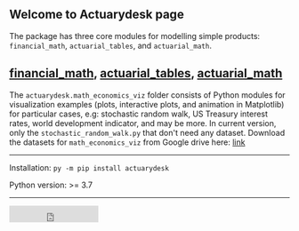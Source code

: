 ## Welcome to Actuarydesk page 

The package has three core modules for modelling simple products: `financial_math`, `actuarial_tables`, and `actuarial_math`.

## <a href="https://anbarief.github.io/actuarydesk/financial_math">financial_math</a>, <a href="https://anbarief.github.io/actuarydesk/actuarial_tables">actuarial_tables</a>, <a href="https://anbarief.github.io/actuarydesk/actuarial_math">actuarial_math</a>

The `actuarydesk.math_economics_viz` folder consists of Python modules for visualization examples  (plots, interactive plots, and animation in Matplotlib) for particular cases, e.g: stochastic random walk, US Treasury interest rates, world development indicator, and may be more. In current version, only the `stochastic_random_walk.py` that don't need any dataset. Download the datasets for `math_economics_viz` from Google drive here: <a href="https://drive.google.com/drive/folders/1n8XRWpmX1tOz1Uu1PaT9gXv9Feu4-k5i?usp=sharing" target="_blank">link</a>

---

Installation: `py -m pip install actuarydesk`

Python version: >= 3.7

---

<iframe src="https://ghbtns.com/github-btn.html?user=anbarief&repo=actuarydesk&type=star&count=true&size=large" frameborder="0" scrolling="0" width="160px" height="30px"></iframe> 

